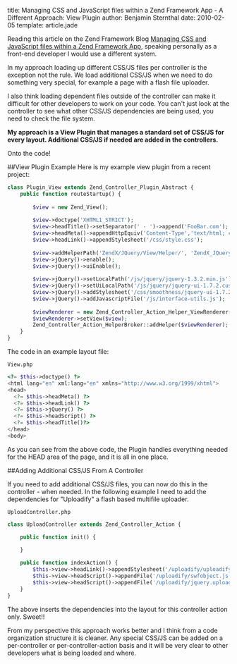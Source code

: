 title: Managing CSS and JavaScript files within a Zend Framework App - A Different Approach: View Plugin
author: Benjamin Sternthal
date: 2010-02-05
template: article.jade

Reading this article on the Zend Framework Blog <a href="http://devzone.zend.com/article/11760-Managing-CSS-and-JavaScript-files-within-a-Zend-Framework-App">Managing CSS and JavaScript files within a Zend Framework App</a>, speaking personally as a front-end developer I would use a different system.

In my approach loading up different CSS/JS files per controller is the exception not the rule. We load additional CSS/JS when we need to do something very special, for example a page with a flash file uploader. 

I also think loading dependent files outside of the controller  can make it difficult for other developers to work on your code.  You can't just look at the controller to see what other CSS/JS dependencies are being used, you need to check the file system.

**My approach is a View Plugin that manages a standard set of CSS/JS for every layout. Additional CSS/JS if needed are added in the controllers.**

Onto the code!

<span class="more"></span>


##View Plugin Example
Here is my example view plugin from a recent project: 


```php
class Plugin_View extends Zend_Controller_Plugin_Abstract {
    public function routeStartup() {
        
        $view = new Zend_View();
        
        $view->doctype('XHTML1_STRICT');
        $view->headTitle()->setSeparator(' - ')->append('FooBar.com');
        $view->headMeta()->appendHttpEquiv('Content-Type','text/html; charset=utf-8');
        $view->headLink()->appendStylesheet('/css/style.css');
        
        $view->addHelperPath('ZendX/JQuery/View/Helper/', 'ZendX_JQuery_View_Helper');
        $view->jQuery()->enable(); 
        $view->jQuery()->uiEnable();  
        
        $view->jQuery()->setLocalPath('/js/jquery/jquery-1.3.2.min.js');
        $view->jQuery()->setUiLocalPath('/js/jquery/jquery-ui-1.7.2.custom.min.js');  
        $view->jQuery()->addStylesheet('/css/smoothness/jquery-ui-1.7.2.custom.css');
        $view->jQuery()->addJavascriptFile('/js/interface-utils.js');
           
        $viewRenderer = new Zend_Controller_Action_Helper_ViewRenderer();
        $viewRenderer->setView($view);  
        Zend_Controller_Action_HelperBroker::addHelper($viewRenderer);
    }
}
```


The code in an example layout file:

`View.php`

```php
<?= $this->doctype() ?>
<html lang="en" xml:lang="en" xmlns="http://www.w3.org/1999/xhtml">
<head>  
  <?= $this->headMeta() ?>
  <?= $this->headLink() ?>
  <?= $this->jQuery() ?>        
  <?= $this->headScript() ?> 
  <?= $this->headTitle()?> 
</head> 
<body>
```

As you can see from the above code, the Plugin handles everything needed for the HEAD area of the page, and it is all in one place.

##Adding Additional CSS/JS From A Controller

If you need to add additional CSS/JS files, you can now do this in the controller - when needed. In the following example I need to add the dependencies for "Uploadify" a flash based multifile uploader.

`UploadController.php` 


```php
class UploadController extends Zend_Controller_Action {

    public function init() {    
    
    }

    public function indexAction() {
        $this->view->headLink()->appendStylesheet('/uploadify/uploadify.css');
        $this->view->headScript()->appendFile('/uploadify/swfobject.js');
        $this->view->headScript()->appendFile('/uploadify/jquery.uploadify.v2.1.0.min.js');          
    }
}
```

The above inserts the dependencies into the layout for this controller action only. Sweet!!

From my perspective this approach works better and I think from a code organization structure it is cleaner. Any special CSS/JS can be added on a per-controller or  per-controller-action basis and it will be very clear to other developers what is being loaded and where.


